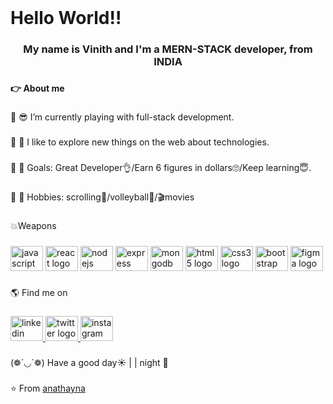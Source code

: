 <br clear="both">

<h1 align="left">Hello World!!</h1>

###

<h3 align="center">My name is Vinith and I'm a MERN-STACK developer, from INDIA</h3>

###

<h4 align="left">👉 About me</h4>

###

<p align="left">🔹 😎 I’m currently playing with full-stack development.</p>

###

<p align="left">🔹 🤩 I like to explore new things on the web about technologies.</p>

###

<p align="left">🔹 🎯 Goals: Great Developer👌/Earn 6 figures in dollars🙄/Keep learning😇.</p>

###

<p align="left">🔹 🧩 Hobbies: scrolling📱/volleyball🏐/🎬movies</p>

###

<p align="left">💥Weapons</p>

###

<div align="left">
  <img src="https://cdn.jsdelivr.net/gh/devicons/devicon/icons/javascript/javascript-original.svg" height="40" width="52" alt="javascript logo"  />
  <img src="https://cdn.jsdelivr.net/gh/devicons/devicon/icons/react/react-original.svg" height="40" width="52" alt="react logo"  />
  <img src="https://cdn.jsdelivr.net/gh/devicons/devicon/icons/nodejs/nodejs-original.svg" height="40" width="52" alt="nodejs logo"  />
  <img src="https://cdn.jsdelivr.net/gh/devicons/devicon/icons/express/express-original.svg" height="40" width="52" alt="express logo"  />
  <img src="https://cdn.jsdelivr.net/gh/devicons/devicon/icons/mongodb/mongodb-original.svg" height="40" width="52" alt="mongodb logo"  />
  <img src="https://cdn.jsdelivr.net/gh/devicons/devicon/icons/html5/html5-original.svg" height="40" width="52" alt="html5 logo"  />
  <img src="https://cdn.jsdelivr.net/gh/devicons/devicon/icons/css3/css3-original.svg" height="40" width="52" alt="css3 logo"  />
  <img src="https://cdn.jsdelivr.net/gh/devicons/devicon/icons/bootstrap/bootstrap-original.svg" height="40" width="52" alt="bootstrap logo"  />
  <img src="https://cdn.jsdelivr.net/gh/devicons/devicon/icons/figma/figma-original.svg" height="40" width="52" alt="figma logo"  />
</div>

###

<p align="left">🌎 Find me on</p>

###

<div align="left">
  <a href="https://www.linkedin.com/in/vinith-devadiga-79a342231/" target="_blank">
    <img src="https://raw.githubusercontent.com/maurodesouza/profile-readme-generator/master/src/assets/icons/social/linkedin/default.svg" width="52" height="40" alt="linkedin logo"  />
  </a>
  <a href="https://twitter.com/VD990O" target="_blank">
    <img src="https://raw.githubusercontent.com/maurodesouza/profile-readme-generator/master/src/assets/icons/social/twitter/default.svg" width="52" height="40" alt="twitter logo"  />
  </a>
  <a href="https://instagram.com/mr.vd9900" target="_blank">
    <img src="https://raw.githubusercontent.com/maurodesouza/profile-readme-generator/master/src/assets/icons/social/instagram/default.svg" width="52" height="40" alt="instagram logo"  />
  </a>
</div>

###

<p align="left">(❁´◡`❁) Have a good day☀ | | night 🌙</p>

###
⭐️ From [anathayna](https://github.com/anathayna)
